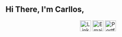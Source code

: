 ## Hi There, I'm Carllos,

<p align="center" style="text-decoration: none;">
  <a href="https://www.linkedin.com/in/carlloswattsnogueira" target="_blank" style="text-decoration: none; border: none;">
    <img height="30px" src="https://img.shields.io/badge/LinkedIn-gray?style=for-the-badge&logo=linkedin&logoColor=white" alt="LinkedIn" />
    
  </a>
 
  <a href="mailto:carlloswattsnogueira@gmail.com" target="_blank" style="text-decoration: none; border: none;">
    <img height="30px" src="https://img.shields.io/badge/Email-gray?style=for-the-badge&logo=gmail&logoColor=white" alt="Email" />
    
  </a>

  <a href="https://cwattsnogueira.github.io/" target="_blank" style="text-decoration: none; border: none;">
    <img height="30px" src="https://img.shields.io/badge/Portfolio-gray?style=for-the-badge&logo=github&logoColor=white" alt="Portfolio" />
    
  </a>
</p>

<!--## Most Used Languages-->
<!--<div align="center">-->
<!--   <img src="https://github-readme-stats.vercel.app/api/top-langs/?username=cwattsnogueira&theme=city_light&hide_border=true&include_all_commits=true&count_private=true&layout=compact" alt="Top Languages"> -->
 <!-- <img src="https://github-readme-stats.vercel.app/api/top-langs/?username=cwattsnogueira&theme=city_light&hide_border=true&include_all_commits=true&count_private=true&layout=compact&hide=Jupyter%20Notebook">-->
<!--</div>-->

